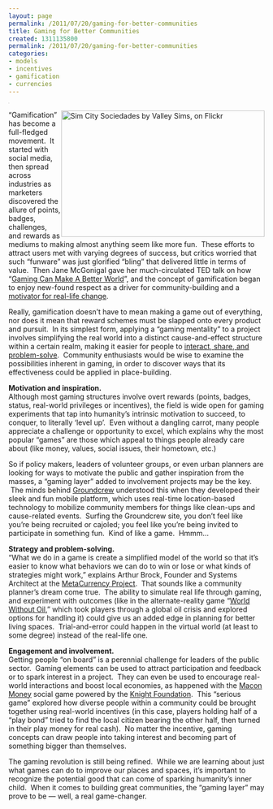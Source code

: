 ```yaml
---
layout: page
permalink: /2011/07/20/gaming-for-better-communities
title: Gaming for Better Communities
created: 1311135800
permalink: /2011/07/20/gaming-for-better-communities
categories:
- models
- incentives
- gamification
- currencies
---
```

<nav class="share-icons"><p><span class="linkedin"><span class="IN-widget" style="line-height: 1; vertical-align: baseline; display: inline-block; text-align: center;"><span style="padding: 0pt ! important; margin: 0pt ! important; text-indent: 0pt ! important; display: inline-block ! important; vertical-align: baseline ! important; font-size: 1px ! important;"><span id="li_ui_li_gen_1311135529733_0"><a id="li_ui_li_gen_1311135529733_0-link"><span id="li_ui_li_gen_1311135529733_0-logo">in</span><span id="li_ui_li_gen_1311135529733_0-title"><span id="li_ui_li_gen_1311135529733_0-title-text">S</span></span></a></span></span></span></span></p></nav><p><img alt="Sim City Sociedades by Valley Sims, on Flickr" class="alignright" src="http://farm3.static.flickr.com/2681/4360103520_734c3e1a14.jpg" style="width: 400px; height: 249px; float: right;">“Gamification” has become a full-fledged movement. &nbsp;It started with social media, then spread across industries as marketers discovered the allure of points, badges, challenges, and rewards as mediums to making almost anything seem like more fun. &nbsp;These efforts to attract users met with varying degrees of success, but critics worried that such “funware” was just glorified “bling” that delivered little in terms of value. &nbsp;Then Jane McGonigal gave her much-circulated TED talk on how “<a href="http://blog.ted.com/2010/03/17/gaming_can_make/">Gaming Can Make A Better World</a>”, and the concept of gamification began to enjoy new-found respect as a driver for community-building and a <a href="http://articles.latimes.com/2010/dec/26/entertainment/la-ca-gamification-20101226">motivator for real-life change</a>.</p><p>Really, gamification doesn’t have to mean making a game out of everything, nor does it mean that reward schemes must be slapped onto every product and pursuit. &nbsp;In its simplest form, applying a “gaming mentality” to a project involves simplifying the real world into a distinct cause-and-effect structure within a certain realm, making it easier for people to <a href="http://shareable.net/blog/where-the-game-layer-really-counts-sharing-community">interact, share, and problem-solve</a>. &nbsp;Community enthusiasts would be wise to examine the possibilities inherent in gaming, in order to discover ways that its effectiveness could be applied in place-building.</p><p><strong>Motivation and inspiration.</strong><br> Although most gaming structures involve overt rewards (points, badges, status, real-world privileges or incentives), the field is wide open for gaming experiments that tap into humanity’s intrinsic motivation to succeed, to conquer, to literally ‘level up’. &nbsp;Even without a dangling carrot, many people appreciate a challenge or opportunity to excel, which explains why the most popular “games” are those which appeal to things people already care about (like money, values, social issues, their hometown, etc.)</p><p>So if policy makers, leaders of volunteer groups, or even urban planners are looking for ways to motivate the public and gather inspiration from the masses, a “gaming layer” added to involvement projects may be the key. &nbsp;The minds behind <a href="http://groundcrew.us/">Groundcrew</a> understood this when they developed their sleek and fun mobile platform, which uses real-time location-based technology to mobilize community members for things like clean-ups and cause-related events. &nbsp;Surfing the Groundcrew site, you don’t feel like you’re being recruited or cajoled; you feel like you’re being invited to participate in something fun. &nbsp;Kind of like a game. &nbsp;Hmmm…</p><p><strong>Strategy and problem-solving.</strong><br> “What we do in a game is create a simplified model of the world so that it’s easier to know what behaviors we can do to win or lose or what kinds of strategies might work,” explains Arthur Brock, Founder and Systems Architect at the <a href="http://www.metacurrency.org/">MetaCurrency Project</a>. &nbsp;That sounds like a community planner’s dream come true. &nbsp;The ability to simulate real life through gaming, and experiment with outcomes (like in the alternate-reality game “<a href="http://www.worldwithoutoil.org/metaabout.htm">World Without Oil</a>,” which took players through a global oil crisis and explored options for handling it) could give us an added edge in planning for better living spaces. &nbsp;Trial-and-error could happen in the virtual world (at least to some degree) instead of the real-life one.</p><p><strong>Engagement and involvement.</strong><br> Getting people “on board” is a perennial challenge for leaders of the public sector. &nbsp;Gaming elements can be used to attract participation and feedback or to spark interest in a project. &nbsp;They can even be used to encourage real-world interactions and boost local economies, as happened with the <a href="http://www.maconmoney.org/">Macon Money</a> social game powered by the <a href="http://www.knightfoundation.org/news/press_room/knight_press_releases/detail.dot?id=370129">Knight Foundation</a>. &nbsp;This “serious game” explored how diverse people within a community could be brought together using real-world incentives (in this case, players holding half of a “play bond” tried to find the local citizen bearing the other half, then turned in their play money for real cash). &nbsp;No matter the incentive, gaming concepts can draw people into taking interest and becoming part of something bigger than themselves.</p><p>The gaming revolution is still being refined. &nbsp;While we are learning about just what games can do to improve our places and spaces, it’s important to recognize the potential good that can come of sparking humanity’s inner child. &nbsp;When it comes to building great communities, the “gaming layer” may prove to be — well, a real game-changer.</p>
